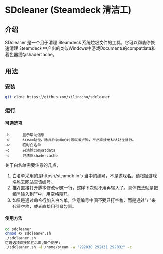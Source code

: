 # SDcleaner (Steamdeck 清洁工)
## 介绍
SDcleaner 是一个用于清理 Steamdeck 系统垃圾文件的工具，它可以帮助你快速清理 Steamdeck 中产出的类似Windows中游戏Documents的compatdata和着色器缓存shadercache。

## 用法
### 安装
```bash
git clone https://github.com/xilingchu/sdcleaner
```

### 运行
#### 可选选项
```
-h      显示帮助信息
-d      Steam路径，除非你装SD的时候就爱折腾，不然直接用默认路径就行。
-w      临时白名单
-c      只清除compatdata
-s      只清除shadercache
```
关于白名单需要注意的几点，
1. 白名单采用的是https://steamdb.info 当中的编号，不是游戏名。请根据游戏名称去网站查询编号。
2. 推荐直接打开脚本修改wl这一行，这样下次就不用再输入了。具体做法就是把编号输入到""中，用空格隔开。
3. 如果是通过命令行加入白名单，注意编号中间不要只打空格，而是通过"\ "来代替空格，或者直接用引号包裹。

#### 使用方法
```bash
cd sdcleaner
chmod +x sdcleaner.sh
./sdcleaner.sh 
可选选项直接加在后面,举个例子:
./sdcleaner.sh -d /home/steam -w "292030 292031 292032" -c
```
